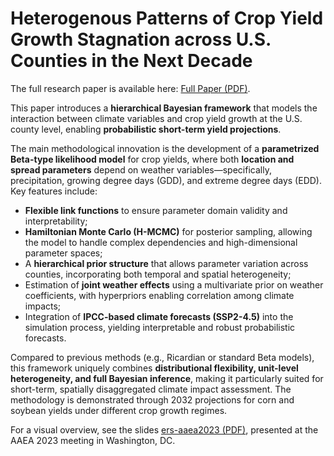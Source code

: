 # Heterogenous Patterns of Crop Yield Growth Stagnation across U.S. Counties in the Next Decade

The full research paper is available here: [Full Paper (PDF)](../project-assets/Nava-jmp-bayes.pdf).

This paper introduces a **hierarchical Bayesian framework** that models the interaction between climate variables and crop yield growth at the U.S. county level, enabling **probabilistic short-term yield projections**.

The main methodological innovation is the development of a **parametrized Beta-type likelihood model** for crop yields, where both **location and spread parameters** depend on weather variables—specifically, precipitation, growing degree days (GDD), and extreme degree days (EDD). Key features include:

* **Flexible link functions** to ensure parameter domain validity and interpretability;
* **Hamiltonian Monte Carlo (H-MCMC)** for posterior sampling, allowing the model to handle complex dependencies and high-dimensional parameter spaces;
* A **hierarchical prior structure** that allows parameter variation across counties, incorporating both temporal and spatial heterogeneity;
* Estimation of **joint weather effects** using a multivariate prior on weather coefficients, with hyperpriors enabling correlation among climate impacts;
* Integration of **IPCC-based climate forecasts (SSP2-4.5)** into the simulation process, yielding interpretable and robust probabilistic forecasts.

Compared to previous methods (e.g., Ricardian or standard Beta models), this framework uniquely combines **distributional flexibility, unit-level heterogeneity, and full Bayesian inference**, making it particularly suited for short-term, spatially disaggregated climate impact assessment. The methodology is demonstrated through 2032 projections for corn and soybean yields under different crop growth regimes.

For a visual overview, see the slides [ers-aaea2023 (PDF)](../project-assets/ers-aaea2023.pdf), presented at the AAEA 2023 meeting in Washington, DC.
